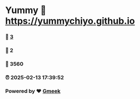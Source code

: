 # Yummy :link: https://yummychiyo.github.io 
### :page_facing_up: [3](https://yummychiyo.github.io/tag.html) 
### :speech_balloon: 2 
### :hibiscus: 3560 
### :alarm_clock: 2025-02-13 17:39:52 
### Powered by :heart: [Gmeek](https://github.com/Meekdai/Gmeek)
